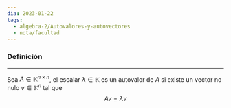 ```yaml
---
dia: 2023-01-22
tags:
  - algebra-2/Autovalores-y-autovectores
  - nota/facultad
---
```

### Definición
---
Sea $A \in \mathbb{K}^{n \times n}$, el escalar $\lambda \in \mathbb{K}$  es un autovalor de $A$ si existe un vector no nulo $v \in \mathbb{K}^n$ tal que $$ Av = \lambda v $$